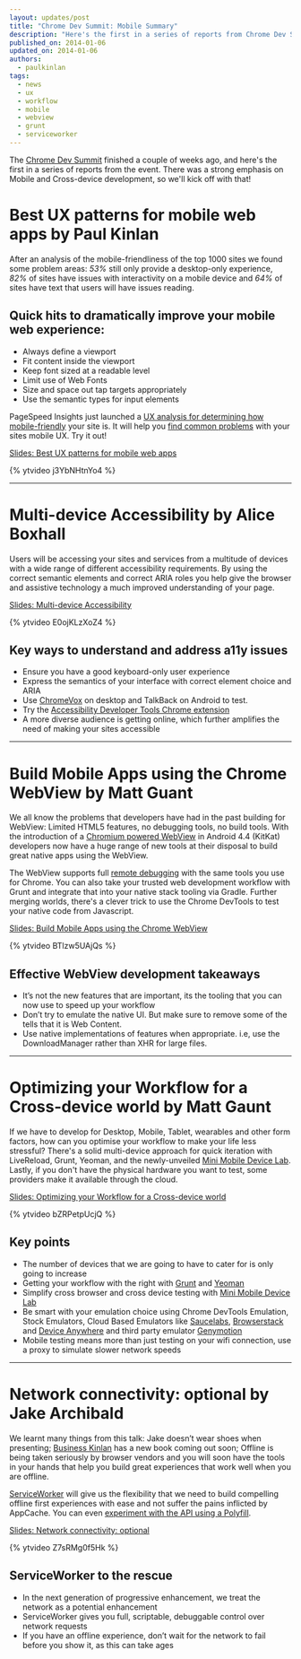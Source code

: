 ```yaml
---
layout: updates/post
title: "Chrome Dev Summit: Mobile Summary"
description: "Here's the first in a series of reports from Chrome Dev Summit. There was a strong emphasis on Mobile and Cross-device development, so we'll kick off with that!"
published_on: 2014-01-06
updated_on: 2014-01-06
authors:
  - paulkinlan
tags:
  - news
  - ux
  - workflow
  - mobile
  - webview
  - grunt
  - serviceworker
---
```

The [Chrome Dev Summit](http://developer.chrome.com/devsummit‎) finished a couple of weeks ago, and here's the first in a series of reports from the event. There was a strong emphasis on Mobile and Cross-device development, so we'll kick off with that!

# Best UX patterns for mobile web apps by Paul Kinlan

After an analysis of the mobile-friendliness of the top 1000 sites we found some problem areas: _53%_ still only provide a desktop-only experience, _82%_ of sites have issues with interactivity on a mobile device and _64%_ of sites have text that users will have issues reading.

## Quick hits to dramatically improve your mobile web experience:

+  Always define a viewport
+  Fit content inside the viewport
+  Keep font sized at a readable level
+  Limit use of Web Fonts
+  Size and space out tap targets appropriately
+  Use the semantic types for input elements

PageSpeed Insights just launched a [UX analysis for determining how mobile-friendly](https://developers.google.com/speed/pagespeed/insights/) your site is. It will help you [find common problems](https://developers.google.com/speed/pagespeed/insights/?url=http%3A%2F%2Fnews.google.com) with your sites mobile UX. Try it out!

[Slides: Best UX patterns for mobile web apps](http://mobile-ux.appspot.com/)

{% ytvideo j3YbNHtnYo4 %} 

<hr>

# Multi-device Accessibility by Alice Boxhall

Users will be accessing your sites and services from a multitude of devices with a wide range of different accessibility requirements.  By using the correct semantic elements and correct ARIA roles you help give the browser and assistive technology a much improved understanding of your page.

[Slides: Multi-device Accessibility](https://docs.google.com/a/google.com/presentation/d/1xKlQZRHyLPXvrTdGkGIumc24bT4_kxRmdqIC_b7fngo/pub?start=false&loop=false&delayms=3000#slide=id.p)

{% ytvideo E0ojKLzXoZ4 %} 

## Key ways to understand and address a11y issues

+ Ensure you have a good keyboard-only user experience
+ Express the semantics of your interface with correct element choice and ARIA
+ Use [ChromeVox](http://www.chromevox.com/) on desktop and TalkBack on Android to test.
+ Try the [Accessibility Developer Tools Chrome extension](https://chrome.google.com/webstore/detail/accessibility-developer-t/fpkknkljclfencbdbgkenhalefipecmb?hl=en)
+  A more diverse audience is getting online, which further amplifies the need of making your sites accessible

<hr>

# Build Mobile Apps using the Chrome WebView by Matt Guant

We all know the problems that developers have had in the past building for WebView:  Limited HTML5 features, no debugging tools, no build tools.  With the introduction of a [Chromium powered WebView](https://developers.google.com/chrome/mobile/docs/webview/overview) in Android 4.4 (KitKat) developers now have a huge range of new tools at their disposal to build great native apps using the WebView.

The WebView supports full [remote debugging](https://developers.google.com/chrome-developer-tools/docs/remote-debugging#debugging-webviews) with the same tools you use for Chrome. You can also take your trusted web development workflow with Grunt and integrate that into your native stack tooling via Gradle.  Further merging worlds, there's a clever trick to use the Chrome DevTools to test your native code from Javascript.

[Slides: Build Mobile Apps using the Chrome WebView](http://gauntface.co.uk/presentations/chrome-dev-summit-2013/chrome-webview/)

{% ytvideo BTlzw5UAjQs %} 

## Effective WebView development takeaways

+  It’s not the new features that are important, its the tooling that you can now use to speed up your workflow
+  Don’t try to emulate the native UI.  But make sure to remove some of the tells that it is Web Content.
+  Use native implementations of features when appropriate.  i.e, use the DownloadManager rather than XHR for large files.

<hr>

# Optimizing your Workflow for a Cross-device world by Matt Gaunt

If we have to develop for Desktop, Mobile, Tablet, wearables and other form factors, how can you optimise your workflow to make your life less stressful?  There's a solid multi-device approach for quick iteration with LiveReload, Grunt, Yeoman, and the newly-unveiled [Mini Mobile Device Lab](https://github.com/GoogleChrome/MiniMobileDeviceLab). Lastly, if you don't have the physical hardware you want to test, some providers make it available through the cloud.

[Slides: Optimizing your Workflow for a Cross-device world](http://gauntface.co.uk/presentations/chrome-dev-summit-2013/cross-device-workflow/#1)

{% ytvideo bZRPetpUcjQ %} 

## Key points

+  The number of devices that we are going to have to cater for is only going to increase
+  Getting your workflow with the right with [Grunt](http://gruntjs.com/) and [Yeoman](http://yeoman.io/)
+  Simplify cross browser and cross device testing with [Mini Mobile Device Lab](https://github.com/GoogleChrome/MiniMobileDeviceLab)
+  Be smart with your emulation choice using Chrome DevTools Emulation, Stock Emulators, Cloud Based Emulators like [Saucelabs](https://saucelabs.com/), [Browserstack](http://www.browserstack.com/) and [Device Anywhere](http://www.deviceanywhere.com/) and third party emulator [Genymotion](http://www.genymotion.com/)
+ Mobile testing means more than just testing on your wifi connection, use a proxy to simulate slower network speeds

<hr>

# Network connectivity: optional by Jake Archibald

We learnt many things from this talk: Jake doesn’t wear shoes when presenting; [Business Kinlan](https://twitter.com/Business_Kinlan/status/403231878246715392) has a new book coming out soon; Offline is being taken seriously by browser vendors and you will soon have the tools in your hands that help you build great experiences that work well when you are offline.

[ServiceWorker](https://github.com/slightlyoff/ServiceWorker) will give us the flexibility that we need to build compelling offline first experiences with ease and not suffer the pains inflicted by AppCache.  You can even [experiment with the API using a Polyfill](https://github.com/phuu/serviceworker-demo).

[Slides: Network connectivity: optional](https://speakerdeck.com/jaffathecake/network-optional)

{% ytvideo Z7sRMg0f5Hk %} 

## ServiceWorker to the rescue

+ In the next generation of progressive enhancement, we treat the network as a potential enhancement
+ ServiceWorker gives you full, scriptable, debuggable control over network requests
+ If you have an offline experience, don’t wait for the network to fail before you show it, as this can take ages

